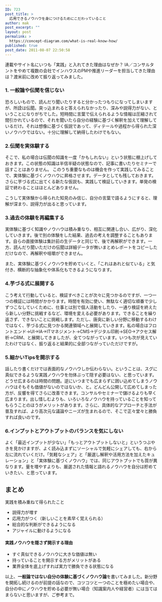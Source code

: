 ```yaml
---
ID: 723
post_title: >
  応用できるノウハウを身につけるためにこだわっていること
author: mak
post_excerpt: ""
layout: post
permalink: >
  https://concept-diagram.com/what-is-real-know-how/
published: true
post_date: 2011-08-07 22:50:58
---
```

連載やサイト名にいつも「実践」と入れてきた理由はなぜか？
IA／コンサルタントをやめて複数の会社でインハウスのPMや推進リーダーを担当してきた理由は？渡米前に改めて振り返ってみました。
<h3>1. 一般論や伝聞を信じない</h3>
恐ろしいもので、読んだり聞いたりすると分かったつもりになってしまいますが、所詮は伝聞。突っ込まれると答えられなかったり、深みや説得力がない、ということになりがちでした。短時間に言葉で伝えられるような情報は圧縮されて間引かれているので、それを聞いたら自分の経験に基づく解釈を加えて理解しているだけ。それは想像に基づく仮説であって、ディテールや過程から得られた深いノウハウではない。十分に理解して納得したわけでもない。
<h3>2.伝聞を実体験する</h3>
そこで、私の場合は伝聞の知識を一度「かもしれない」という状態に棚上げしておきます。この状態の知識は半信半疑の状態なので、記事に書いたりセミナーで話すことはありません。
このうち重要なものは機会を作って実践してみることで、実体験に基づくノウハウに昇格させます。データとしても残しておきます。さらに芋づる式に出てくる新たな仮説も、実践して検証していきます。単発の検証で終わることはほとんどありません。

こうして実体験から得られた知見のみ信じ、自分の言葉で語るようにすると、理解が深まり、説得力が出ると思っています。
<h3>3.過去の体験を再編集する</h3>
実体験に基づく知識やノウハウは積み重なり、相互に関連し合い、広がり、深化していきます。後で別の体験をした結果、過去の考えを調整することもあります。自らの直接体験は集計前の生データと同じで、後で再解釈ができます。一方、読んだり聞いただけの伝聞は詳細データが無いまとめレポートをコピーしただけなので、再解釈や咀嚼ができません。

また、実体験に基づくノウハウを貯めていくと、「これはあれと似ている」と気付き、横断的な抽象化や体系化もできるようになります。
<h3>4.芋づる式に展開する</h3>
こう考えて行動していると、検証すべきことが次々に見つかるのですが、一つ一つの検証には時間がかかります。時間を有効に使い、無駄なく適切な順番で少しずつこなしていくために、仕事とは別で個人活動をしたり、一通り検証を終えたら新しい分野に挑戦するなど、環境を変える必要があります。できることを繰り返さず、できないことに挑戦します。ただし、唐突に新しい分野に移動するわけではなく、芋づる式に見つかる関連領域へと展開していきます。私の場合はフロントエンド→UI→IA→ITマネジメント→CMS→デジタル印刷→SEO→アクセス解析→CRM、と展開してきましたが、全てつながっています。いつも次が見えていたわけではなく、振り返ると結果的に全部つながっていただけですが。
<h3>5.細かいTipsを開示する</h3>
話したり書くだけでは表面的なノウハウしか伝わらない。ということは、スグに真似できるような実践ノウハウを勿体ぶって隠す必要はない、と思っています。どうせ広まるのは時間の問題。逆にいつまでも広まらずに囲い込めてしまうノウハウはそもそも価値がないのではないか、と。どんどん公開して広めてしまった方が、反響を得てさらに改善できます。コンサルやセミナーで儲けるよりも早く広まります。出し惜しむよりも、いろいろなノウハウを持っていることを知ってもらうことのほうがメリットがあります。さらに、具体的なアプローチと手法が普及すれば、より高次元な議論やニーズが生まれるので、そこで正々堂々と勝負すれば良いのです。
<h3>6.インプットとアウトプットのバランスを気にしない</h3>
よく「最近インプットが少ない」「もっとアウトプットしないと」というつぶやきを見かけますが、よく読み込まずにソーシャルで気軽にシェアしても、右から左に流れていくだけ。「気軽なシェア」と「厳選し解釈や活用方法を加えたキュレーション」と「実体験に基づくノウハウ」では、同じアウトプットでも質が異なります。量を増やすよりも、厳選された情報と語れるノウハウを自分は貯めていきたい、と思っています。
<h2>まとめ</h2>
<span class="Apple-style-span">実践を積み重ねて得られたこと</span>
<ul>
 	<li>説得力が増す</li>
 	<li>応用力がつく（新しいことを素早く覚えられる）</li>
 	<li>総合的な判断ができるようになる</li>
 	<li>アジャイルに動けるようになる</li>
</ul>
<h4>実践ノウハウを隠さず開示する理由</h4>
<ul>
 	<li>すぐ真似できるノウハウに大きな価値は無い</li>
 	<li>持っていることを開示する方がメリットがある</li>
 	<li>業界全体を底上げすれば実力で勝負できる状態になる</li>
</ul>
以上、<b>一般論ではない自分の体験に基づくノウハウ論</b>を書いてみました。新分野を開拓し続けるのが前提の話なので、コツコツと一つのことを極めたい場合や、自分の中にノウハウを貯める必要が無い場合（知識案内人や経営者）には当てはまらないと思いますが、ご参考まで。